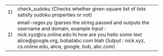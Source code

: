 <table>
	<tr>
		<td>
			1)
		</td>
		<td>
			check_sudoku	(Checks whether given square list of lists satisfy sudoku properties or not)
		</td>
	</tr>
		<tr>
		<td>
			2)
		</td>
		<td>
			email-regex.py	(parses the string passed and outputs the username and domain, example <em>Input</em> : nick.xyz@cs.online.edu hi how are you hello some text alice@google.org, bobatabc.com blah <em>Output</em> :  nick.xyz, cs.online.edu, alice, google, bob, abc.com)
		</td>
	</tr>
</table>